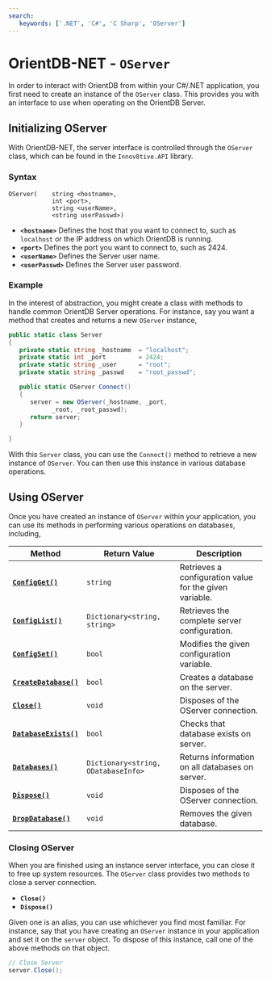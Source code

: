 ```yaml
---
search:
   keywords: ['.NET', 'C#', 'C Sharp', 'OServer']
---
```


# OrientDB-NET - `OServer`

In order to interact with OrientDB from within your C#/.NET application, you first need to create an instance of the `OServer` class.  This provides you with an interface to use when operating on the OrientDB Server.


## Initializing OServer

With OrientDB-NET, the server interface is controlled through the `OServer` class, which can be found in the `Innov8tive.API` library.

### Syntax

```
OServer(    string <hostname>, 
            int <port>, 
            string <userName>, 
            <string userPasswd>)
```

- **`<hostname>`** Defines the host that you want to connect to, such as `localhost` or the IP address on which OrientDB is running.
- **`<port>`** Defines the port you want to connect to, such as 2424.
- **`<userName>`** Defines the Server user name.
- **`<userPasswd>`** Defines the Server user password.

### Example

In the interest of abstraction, you might create a class with methods to handle common OrientDB Server operations.  For instance, say you want a method that creates and returns a new `OServer` instance,


```csharp
public static class Server
{
   private static string _hostname  = "localhost";
   private static int _port         = 2424;
   private static string _user      = "root";
   private static string _passwd    = "root_passwd";

   public static OServer Connect()
   {
      server = new OServer(_hostname, _port, 
            _root, _root_passwd);
      return server;
   }

}
```

With this `Server` class, you can use the `Connect()` method to retrieve a new instance of `OServer`.  You can then use this instance in various database operations.


## Using OServer

Once you have created an instance of `OServer` within your application, you can use its methods in performing various operations on databases, including,

| Method | Return Value | Description |
|---|---|---|
| [**`ConfigGet()`**](NET-Server-ConfigGet.md) | `string` | Retrieves a configuration value for the given variable.|
| [**`ConfigList()`**](NET-Server-ConfigList.md) | `Dictionary<string, string>` | Retrieves the complete server configuration. |
| [**`ConfigSet()`**](NET-Server-ConfigSet.md) | `bool` | Modifies the given configuration variable. |
| [**`CreateDatabase()`**](NET-Server-CreateDatabase.md) | `bool` | Creates a database on the server. |
| [**`Close()`**](#closing-oserver) | `void` | Disposes of the OServer connection. |
| [**`DatabaseExists()`**](NET-Server-DatabaseExists.md) | `bool` | Checks that database exists on server. |
| [**`Databases()`**](NET-Server-Databases.md) | `Dictionary<string, ODatabaseInfo>` | Returns information on all databases on server.|
| [**`Dispose()`**](#closing-oserver) | `void` | Disposes of the OServer connection. |
| [**`DropDatabase()`**](NET-Server-DropDatabase.md) | `void` | Removes the given database. |


### Closing OServer

When you are finished using an instance server interface, you can close it to free up system resources.  The `OServer` class provides two methods to close a server connection.

- **`Close()`**
- **`Dispose()`**

Given one is an alias, you can use whichever you find most familiar.  For instance, say that you have creating an `OServer` instance in your application and set it on the `server` object.  To dispose of this instance, call one of the above methods on that object.

```csharp
// Close Server
server.Close();
```

